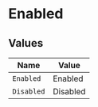 # Enabled


## Values

| Name       | Value      |
| ---------- | ---------- |
| `Enabled`  | Enabled    |
| `Disabled` | Disabled   |
